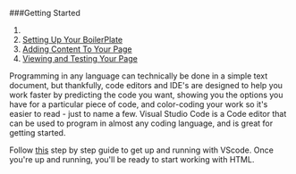 ###Getting Started
1. []()
2. [Setting Up Your BoilerPlate](BoilerPlate.md)
3. [Adding Content To Your Page](Content.md)
4. [Viewing and Testing Your Page](Testing.md)


Programming in any language can technically be done in a simple text document, but thankfully, code editors and IDE's are designed to help you work faster by predicting the code you want, showing you the options you have for a particular piece of code, and color-coding your work so it's easier to read - just to name a few.   Visual Studio Code is a Code editor that can be used to program in almost any coding language, and is great for getting started. 

Follow [this](https://code.visualstudio.com/learn/get-started/basics) step by step guide to get up and running with VScode.  Once you're up and running, you'll be ready to start working with HTML. 
